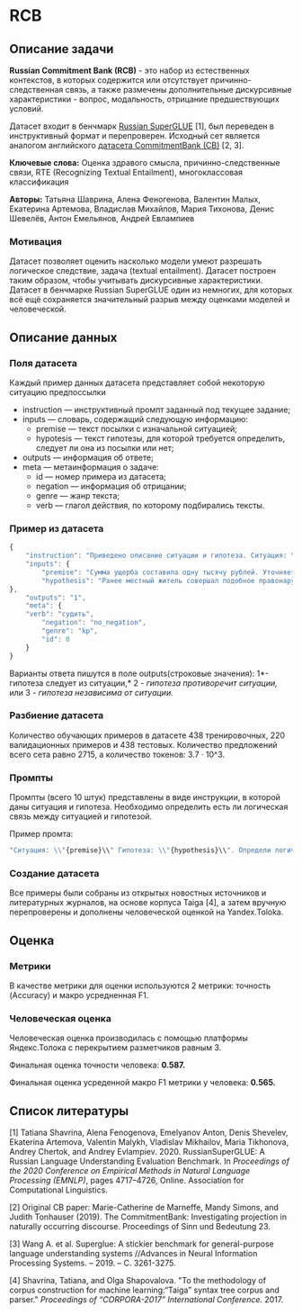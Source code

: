 # RCB

## Описание задачи

**Russian Commitment Bank (RCB)** - это набор из естественных контекстов, в которых содержится или отсутствует причинно-следственная связь, а также размечены дополнительные дискурсивные характеристики - вопрос, модальность, отрицание предшествующих условий.

Датасет входит в бенчмарк [Russian SuperGLUE](https://russiansuperglue.com/tasks/task_info/RCB) [1], был переведен в инструктивный формат и перепроверен. Исходный сет является аналогом английского [датасета CommitmentBank (CB)](https://github.com/mcdm/CommitmentBank) [2, 3].

**Ключевые слова:** Оценка здравого смысла, причинно-следственные связи, RTE (Recognizing Textual Entailment),  многоклассовая классификация

**Авторы:** Татьяна Шаврина, Алена Феногенова, Валентин Малых, Екатерина Артемова, Владислав Михайлов, Мария Тихонова, Денис Шевелёв, Антон Емельянов, Андрей Евлампиев

### Мотивация

Датасет позволяет оценить насколько модели умеют разрешать логическое следствие, задача (textual entailment). Датасет построен таким образом, чтобы учитывать дискурсивные характеристики. Датасет в бенчмарке Russian SuperGLUE один из немногих, для которых всё ещё сохраняется значительный разрыв между оценками моделей и человеческой.

## Описание данных

### Поля датасета

Каждый пример данных датасета представляет собой некоторую ситуацию предпоссылки

- instruction — инструктивный промпт заданный под текущее задание;
- inputs — словарь, содержащий следующую информацию:
    - premise — текст посылки c изначальной ситуацией;
    - hypotesis — текст гипотезы, для которой требуется определить, следует ли она из посылки или нет;
- outputs — информация об ответе;
- meta — метаинформация о задаче:
    - id — номер примера из датасета;
    - negation — информация об отрицании;
    - genre — жанр текста;
    - verb — глагол действия, по которому подбирались тексты.

### Пример из датасета

```jsx
{
    "instruction": "Приведено описание ситуации и гипотеза. Ситуация: \\"{premise}\\" Гипотеза: \\"{hypothesis}\\". Определи отношение гипотезы к ситуации, выбери один из трех вариантов: 1 - гипотеза следует из ситуации, 2 - гипотеза противоречит ситуации, 3 - гипотеза независима от ситуации. В ответ напиши только цифру 1, 2 или 3, больше ничего не добавляй.",
    "inputs": {
		"premise": "Сумма ущерба составила одну тысячу рублей. Уточняется, что на место происшествия выехала следственная группа, которая установила личность злоумышленника. Им оказался местный житель, ранее судимый за подобное правонарушение.",
		"hypothesis": "Ранее местный житель совершал подобное правонарушение."
},
    "outputs": "1",
    "meta": {
	"verb": "судить",
        "negation": "no_negation",
        "genre": "kp",
        "id": 0
    }
}
```

Варианты ответа пишутся в поле outputs(строковые значения): 1*- гипотеза следует из ситуации,*  2 - *гипотеза противоречит ситуации,* или 3 - *гипотеза независима от ситуации.*

### Разбиение датасета

Количество обучающих примеров в датаcете 438 тренировочных, 220 валидационных примеров и 438 тестовых.  Количество предложений всего сета равно 2715, а количество токенов: 3.7 · 10^3.

### Промпты

Промпты (всего 10 штук) представлены в виде инструкции, в которой даны ситуация и гипотеза. Необходимо определить есть ли логическая связь между ситуацией и гипотезой.

Пример промта:

```jsx
"Ситуация: \\"{premise}\\" Гипотеза: \\"{hypothesis}\\". Определи логическое отношение гипотезы к ситуации, возможен один из трех вариантов: 1 - гипотеза следует из ситуации, 2 - гипотеза противоречит ситуации, 3 - гипотеза независима от ситуации. В ответ напиши только цифру 1, 2 или 3, больше ничего не добавляй."
```

### Создание датасета

Все примеры были собраны из открытых новостных источников и литературных журналов, на основе корпуса Taiga [4], а затем вручную перепроверены и дополнены человеческой оценкой на Yandex.Toloka.

## Оценка

### Метрики

В качестве метрики для оценки используются 2 метрики: точность (Accuracy) и макро усредненная F1.

### Человеческая оценка

Человеческая оценка производилась с помощью платформы Яндекс.Толока с перекрытием разметчиков равным 3.

Финальная оценка точности человека: **0.587.**

Финальная оценка усреденной макро F1 метрики у человека: **0.565.**

## Список литературы

[1] Tatiana Shavrina, Alena Fenogenova, Emelyanov Anton, Denis Shevelev, Ekaterina Artemova, Valentin Malykh, Vladislav Mikhailov, Maria Tikhonova, Andrey Chertok, and Andrey Evlampiev. 2020. RussianSuperGLUE: A Russian Language Understanding Evaluation Benchmark. In *Proceedings of the 2020 Conference on Empirical Methods in Natural Language Processing (EMNLP)*, pages 4717–4726, Online. Association for Computational Linguistics.

[2] Original CB paper: Marie-Catherine de Marneffe, Mandy Simons, and Judith Tonhauser (2019). The CommitmentBank: Investigating projection in naturally occurring discourse. Proceedings of Sinn und Bedeutung 23.

[3] Wang A. et al. Superglue: A stickier benchmark for general-purpose language understanding systems //Advances in Neural Information Processing Systems. – 2019. – С. 3261-3275.

[4] Shavrina, Tatiana, and Olga Shapovalova. "To the methodology of corpus construction for machine learning:“Taiga” syntax tree corpus and parser." *Proceedings of “CORPORA-2017” International Conference.* 2017.
